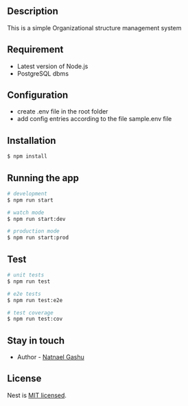 ## Description

This is a simple Organizational structure management system

## Requirement

- Latest version of Node.js
- PostgreSQL dbms

## Configuration

- create .env file in the root folder
- add config entries according to the file sample.env file

## Installation

```bash
$ npm install
```

## Running the app

```bash
# development
$ npm run start

# watch mode
$ npm run start:dev

# production mode
$ npm run start:prod
```

## Test

```bash
# unit tests
$ npm run test

# e2e tests
$ npm run test:e2e

# test coverage
$ npm run test:cov
```

## Stay in touch

- Author - [Natnael Gashu](https://www.linkedin.com/in/natnael-gashu-b02841233/)

## License

Nest is [MIT licensed](LICENSE).
